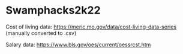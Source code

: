 # Swamphacks2k22

Cost of living data: https://meric.mo.gov/data/cost-living-data-series (manually converted to .csv)


Salary data: https://www.bls.gov/oes/current/oessrcst.htm
